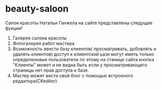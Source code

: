 # beauty-saloon
Салон красоты Натальи Ганжела
на сайте представлены следущие фукции!
1. Галерея салона красоты
2. Фотогалерея работ мастера
3. Возможность ввести базу клиентов( просматривать, добовлять и удалять клиентов) доступ к клиентской ьазе могут иметь только определеннаые
   пользователи по этому на станице сайта кнопка "Клиенты" может и не видна быть если у просматривающего страницы нет прав доступа к базе.
4. Мастер может вести свой блог с помощью встроеного редактора(CKeditor)
